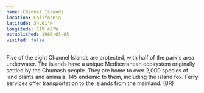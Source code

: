```yaml
---
name: Channel Islands
location: California
latitude: 34.01°N
longitude: 119.42°W
established: 1980-03-05
visited: false
---
```


Five of the eight Channel Islands are protected, with half of the park's area underwater. The islands have a unique Mediterranean ecosystem originally settled by the Chumash people. They are home to over 2,000 species of land plants and animals, 145 endemic to them, including the island fox. Ferry services offer transportation to the islands from the mainland. (BR)
